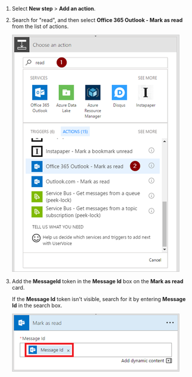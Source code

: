 1. Select **New step** > **Add an action**.
2. Search for "read", and then select **Office 365 Outlook - Mark as read** from the list of actions.
   
    ![Mark as read](media/email-triggers/email-triggers-5.png)
3. Add the **MessageId** token in the **Message Id** box on the **Mark as read** card.
   
     If the **Message Id** token isn't visible, search for it by entering **Message Id** in the search box.
   
    ![Message id](media/email-triggers/email-triggers-6.png)

